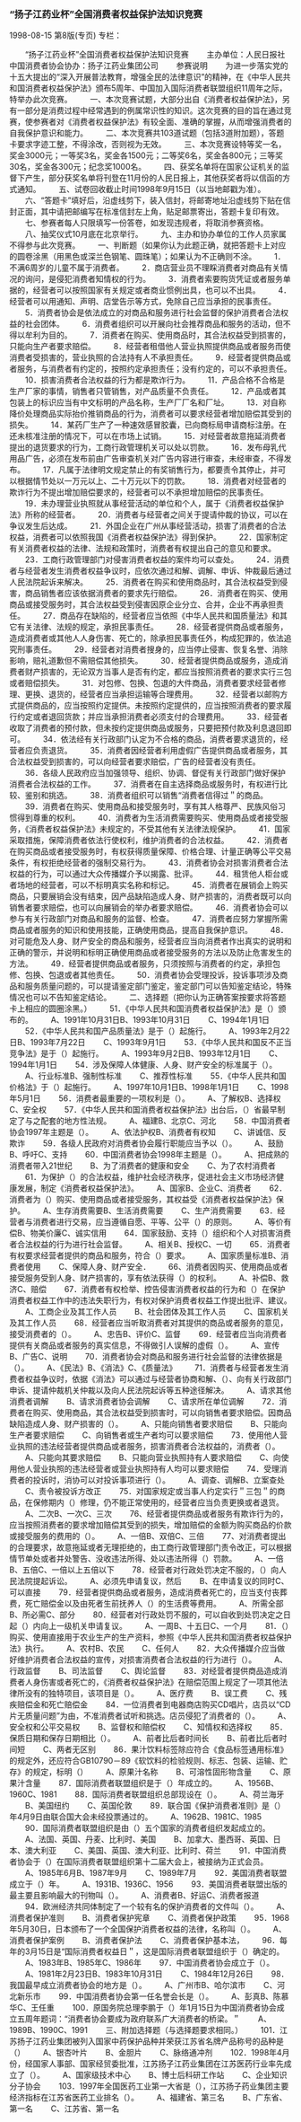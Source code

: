 ### “扬子江药业杯”全国消费者权益保护法知识竞赛

1998-08-15
第8版(专页)
专栏：

　　“扬子江药业杯”全国消费者权益保护法知识竞赛
　　主办单位：人民日报社中国消费者协会协办：扬子江药业集团公司
　　参赛说明
　　为进一步落实党的十五大提出的“深入开展普法教育，增强全民的法律意识”的精神，在《中华人民共和国消费者权益保护法》颁布5周年、中国加入国际消费者联盟组织11周年之际，特举办此次竞赛。
　　一、本次竞赛试题，大部分出自《消费者权益保护法》，另有一部分是消费过程中经常遇到的例属常识性的知识。这次竞赛的目的旨在通过竞赛，使参赛者对《消费者权益保护法》有较全面、准确的掌握，从而增强消费者的自我保护意识和能力。
　　二、本次竞赛共103道试题（包括3道附加题），答题卡要求字迹工整，不得涂改，否则视为无效。
　　三、本次竞赛设特等奖一名，奖金3000元；一等奖3名，奖金各1500元；二等奖6名，奖金各800元；三等奖30名，奖金各300元；纪念奖1000名。
　　四、获奖名单将在国家公证机关的监督下产生，部分获奖名单将刊登在11月份的人民日报上，其他获奖者将以信函的方式通知。
　　五、试卷回收截止时间1998年9月15日（以当地邮戳为准）。
　　六、“答题卡”填好后，沿虚线剪下，装入信封，将邮寄地址沿虚线剪下贴在信封正面，其中请把邮编写在标准信封左上角，贴足邮票寄出，答题卡复印有效。
　　七、参赛者每人只限填写一份答卷，如发现违规者，将取消参赛资格。
　　八、抽奖仪式10月底在北京举行。
　　九、主办和协办单位的工作人员家属不得参与此次竞赛。
　　一、判断题（如果你认为此题正确，就把答题卡上对应的圆卷涂黑（用黑色或深兰色钢笔、圆珠笔）；如果认为不正确则不涂。
　　1．不满6周岁的儿童不属于消费者。
　　2．商店营业员不理睬消费者对商品有关情况的询问，是侵犯消费者知情权的行为。
　　3．消费者索要购货凭证或者服务单据的，经营者可以按照国家有关规定或者商业惯例出具，也可以不出具。
　　4．经营者可以用通知、声明、店堂告示等方式，免除自己应当承担的民事责任。
　　5．消费者协会是依法成立的对商品和服务进行社会监督的保护消费者合法权益的社会团体。
　　6．消费者组织可以开展向社会推荐商品和服务的活动，但不得以牟利为目的。
　　7．消费者在购买、使用商品时，其合法权益受到损害的，只能向生产者要求赔偿。
　　8．经营者租借他人营业执照提供商品或者服务而使消费者受损害的，营业执照的合法持有人不承担责任。
　　9．经营者提供商品或者服务，与消费者有约定的，按照约定承担责任；没有约定的，可以不承担责任。
　　10．损害消费者合法权益的行为都是欺诈行为。
　　11．产品合格不合格是生产厂家的事情，销售者只管销售，对产品质量不负责任。
　　12．产品或者其包装上的标识应当有中文标明的产品名称，生产厂厂名和厂址。
　　13．对自称降价处理商品实际抬价推销商品的行为，消费者可以要求经营者增加赔偿其受到的损失。
　　14．某药厂生产了一种速效感冒胶囊，已向商标局申请商标注册。在还未核准注册的情况下，可以在市场上试销。
　　15．对经营者故意拖延消费者提出的退货要求的行为，工商行政管理机关可以处以罚款。
　　16．发布母乳代用品广告，必须在发布前由广告审查机关对广告内容进行审查，未经审查，不得发布。
　　17．凡属于法律明文规定禁止的有奖销售行为，都要责令其停止，并可以根据情节处以一万元以上、二十万元以下的罚款。
　　18．消费者对经营者的欺诈行为不提出增加赔偿要求的，经营者可以不承担增加赔偿的民事责任。
　　19．未办理营业执照就从事经营活动的单位和个人，属于《消费者权益保护法》所称的经营者。
　　20．消费者与经营者之间关于提请仲裁的协议，可以在争议发生后达成。
　　21．外国企业在广州从事经营活动，损害了消费者的合法权益，消费者可以依照我国《消费者权益保护法》得到保护。
　　22．国家制定有关消费者权益的法律、法规和政策时，消费者有权提出自己的意见和要求。
　　23．工商行政管理部门对侵害消费者权益的案件均可以查处。
　　24．消费者与经营者发生消费者权益争议时，应依次通过和解、调解、申诉、仲裁最后通过人民法院起诉来解决。
　　25．消费者在购买和使用商品时，其合法权益受到侵害，商品销售者应该依据消费者的要求先行赔偿。
　　26．消费者在购买、使用商品或接受服务时，其合法权益受到侵害因原企业分立、合并，企业不再承担责任。
　　27．商品存在缺陷的，经营者应当依照《中华人民共和国质量法》和其它有关法律、法规的规定，承担民事责任。
　　28．经营者提供商品或者服务，造成消费者或其他人人身伤害、死亡的，除承担民事责任外，构成犯罪的，依法追究刑事责任。
　　29．经营者对消费者搜身的，应当停止侵害、恢复名誉、消除影响，赔礼道歉但不需赔偿其他损失。
　　30．经营者提供商品或服务，造成消费者财产损害的，无论双方当事人是否有约定，都应当按照消费者的要求实行三包或者赔偿损失。
　　31．对包修、包换、包退的大件商品，消费者要求经营者修理、更换、退货的，经营者应当承担运输等合理费用。
　　32．经营者以邮购方式提供商品的，应当按照约定提供。未按照约定提供的，应当按照消费者的要求履行约定或者退回货款；并应当承担消费者必须支付的合理费用。
　　33．经营者收取了消费者的预付款，但未按约定提供商品或服务，只要把预付款及利息退回即可。
　　34．依法经有关行政部门认定为不合格的商品，消费者要求退货的，经营者应负责退货。
　　35．消费者因经营者利用虚假广告提供商品或者服务，其合法权益受到损害的，可以向经营者要求赔偿，广告的经营者没有责任。
　　36．各级人民政府应当加强领导、组织、协调、督促有关行政部门做好保护消费者合法权益的工作。
　　37．消费者在自主选择商品或服务时，有权进行比较、鉴别和挑选。
　　38．消费者组织可以销售“消费者信得过＂的商品。
　　39．消费者在购买、使用商品和接受服务时，享有其人格尊严、民族风俗习惯得到尊重的权利。
　　40．消费者为生活消费需要购买、使用商品或者接受服务，《消费者权益保护法》未规定的，不受其他有关法律法规保护。
　　41．国家采取措施，保障消费者依法行使权利，维护消费者的合法权益。
　　42．消费者在购买商品或者接受服务时，有权获得质量保障、价格合理、计量正确等公平交易条件，有权拒绝经营者的强制交易行为。
　　43．消费者协会对损害消费者合法权益的行为，可以通过大众传播媒介予以揭露、批评。
　　44．租赁他人柜台或者场地的经营者，可以不标明真实名称和标记。
　　45．消费者在展销会上购买商品，只要展销会没有结束，因产品缺陷造成人身、财产损害的，消费者既可以向销售者要求赔偿，也可以向展销会的举办者要求赔偿。
　　46．消费者协会可以参与有关行政部门对商品和服务的监督、检查。
　　47．消费者应努力掌握所需商品或者服务的知识和使用技能，正确使用商品，提高自我保护意识。
　　48．对可能危及人身、财产安全的商品和服务，经营者应当向消费者作出真实的说明和正确的警示，并说明和标明正确使用商品或者接受服务的方法以及防止危害发生的方法。
　　49．经营者提供商品或者服务，只须按照与消费者的约定，承担包修、包换、包退或者其他责任。
　　50．消费者协会受理投诉，投诉事项涉及商品和服务质量问题的，可以提请鉴定部门鉴定，鉴定部门可以告知鉴定结论，特殊情况也可以不告知鉴定结论。
　　二、选择题（把你认为正确答案按要求将答题卡上相应的圆圈涂黑。）
　　51．《中华人民共和国消费者权益保护法》是（）颁布的。
　　A、1991年10月31日B、1993年10月31日
　　C、1994年1月1日
　　52．《中华人民共和国产品质量法》是于（）起施行。
　　A、1993年2月22日B、1993年7月22日
　　C、1993年9月1日
　　53．《中华人民共和国反不正当竞争法》是于（）起施行。
　　A、1993年9月2日B、1993年12月1日
　　C、1994年1月1日
　　54．涉及保障人体健康、人身、财产安全的标准属于（）。
　　A、行业标准B、强制性标准
　　C、推荐性标准
　　55．《中华人民共和国价格法》于（）起施行。
　　A、1997年10月1日B、1998年1月1日
　　C、1998年5月1日
　　56．消费者最重要的一项权利是（）。
　　A、了解权B、选择权C、安全权
　　57．《中华人民共和国消费者权益保护法》出台后，（）省最早制定了与之配套的地方性法规。
　　A、福建B、北京C、河北
　　58．中国消费者协会1997年主题是（）。
　　A、依法护权B、消费者有权知
　　C、讲诚信、反欺诈
　　59．各级人民政府对消费者协会履行职能应当予以（）。
　　A、鼓励B、呼吁C、支持
　　60．中国消费者协会1998年主题是（）。
　　A、把成熟的消费者带入21世纪
　　B、为了消费者的健康和安全
　　C、为了农村消费者
　　61．为保护（）的合法权益，维护社会经济秩序，促进社会主义市场经济健康发展，制定《消费者权益保护法》。
　　A、国家B、企业C、消费者
　　62．消费者为（）购买、使用商品或者接受服务，其权益受《消费者权益保护法》保护。
　　A、生存消费需要B、生活消费需要
　　C、生产消费需要
　　63．经营者与消费者进行交易，应当遵循自愿、平等、公平（）的原则。
　　A、等价有偿B、物美价廉C、诚实信用
　　64．国家鼓励、支持（）组织和个人对损害消费者合法权益的行为进行社会监督。
　　A、相关B、授权C、一切
　　65．消费者有权要求经营者提供的商品和服务，符合（）要求。
　　A、国家质量标准B、消费者使用
　　C、保障人身、财产安全．
　　66、消费者因购买、使用商品或者接受服务受到人身、财产损害的，享有依法获得（）的权利。
　　A、补偿B、救济C、赔偿
　　67．消费者有权检举、控告侵害消费者权益的行为和（）在保护消费者权益工作中的违法失职行为，有权对保护消费者权益工作提出批评、建议。
　　A、工商企业及其工作人员
　　B、社会团体及其工作人员
　　C、国家机关及其工作人员
　　68．经营者应当听取消费者对其提供的商品或者服务的意见，接受消费者的（）。
　　A、忠告B、评价C、监督
　　69．经营者应当向消费者提供有关商品或者服务的真实信息，不得做引人误解的虚假（）。
　　A、宣传B、广告C、说明
　　70．消费者协会对商品和服务进行社会监督的法律依据是（）。
　　A、《民法》B、《消法》C、《质量法》
　　71．消费者与经营者发生消费者权益争议时，依据《消法》可以通过与经营者协商和解、（）、向有关行政部门申诉、提请仲裁机关仲裁以及向人民法院起诉等五种途径解决。
　　A、请求其他消费者调解
　　B、请求消费者协会调解
　　C、请求所在单位调解
　　72．消费者在购买、使用商品，其合法权益受到损害时，可以向销售者要求赔偿。因商品缺陷造成人身、财产损害的（）。
　　A、只能向销售者要求赔偿
　　B、只能向生产者要求赔偿
　　C、向销售者或生产者均可以要求赔偿
　　73．使用他人营业执照的违法经营者提供商品或者服务，损害消费者合法权益的，消费者（）。
　　A、只能向其要求赔偿
　　B、只能向营业执照持有人要求赔偿
　　C、向使用他人营业执照的违法经营者或营业执照持有人均可以要求赔偿
　　74．受理消费者的投诉时，消协可以对投诉事项进行（）。
　　A、调查、调解B、立案查处
　　C、责令被投诉方改正
　　75．对国家规定或当事人约定实行＂三包＂的商品，在保修期内（）修理，仍不能正常使用的，经营者应当负责更换或者退货。
　　A、二次B、一次C、三次
　　76、经营者提供商品或者服务有欺诈行为的，应当按照消费者的要求增加赔偿其受到的损失，增加赔偿的金额为购买商品的价款或接受服务的费用的（）。
　　A、一倍B、双倍C、三倍
　　77、对消费者提出的合理要求，故意拖延或者无理拒绝的，由工商行政管理部门责令改正，可以根据情节单处或者并处警告、没收违法所得、处以违法所得（）罚款。
　　A、一倍B、五倍C、一倍以上五倍以下
　　78．经营者对行政处罚决定不服的，（）向人民法院提起诉讼。
　　A、必须先申请复议，然后
　　B、在申请复议的同时C、可以直接
　　79．经营者提供商品或者服务，造成消费者死亡的，应当支付丧葬费，死亡赔偿金以及由死者生前抚养人（）的生活费等费用。
　　A、所需全部B、所必需C、部分
　　80．经营者对行政处罚不服的，可以自收到处罚决定之日起（）内向上一级机关申请复议。
　　A、一周B、十五日C、一个月
　　81．（）购买、使用直接用于农业生产的生产资料，参照《中华人民共和国消费者权益保护法》执行。
　　A、农村B、农民
　　C、任何人
　　82．大众传播媒介应当做好维护消费者合法权益的宣传，对损害消费者合法权益的行为进行（）。
　　A、行政监督
　　B、司法监督
　　C、舆论监督
　　83．对经营者提供商品造成消费者人身伤害或者死亡的，《消费者权益保护法》在赔偿范围上规定了一项其他法律所没有的独特项目，该项目是（）。
　　A、医疗费
　　B、误工费
　　C、残疾赔偿金和死亡赔偿金
　　84．一位消费者到电器商店购买CD唱片，店员以“CD片无质量问题”为由，不准消费者试听和挑选。店员侵犯了消费者的（）。
　　A、安全权和公平交易权
　　B、监督权和赔偿权
　　C、知情权和选择权
　　85．保质日期和保存日期相比（）。
　　A、前者比后者时间长
　　B、前者比后者时间短
　　C、两者无区别
　　86．果汁饮料标签除应符合《食品标签通用标准》的规定外，还应符合GB10790－89《软饮料的检验规则、标志、包装、运输、贮存》的规定，标明（）
　　A、原果汁名称
　　B、可溶性固形物含量
　　C、原果汁含量
　　87．国际消费者联盟组织是于（）年成立的。
　　A、1956B、1960C、1981
　　88．国际消费者联盟组织总部现设在（）。
　　A、荷兰海牙
　　B、美国纽约
　　C、英国伦敦
　　89．联合国《保护消费者准则》是（）年4月9日由联合国大会未经投票通过的。
　　A、1962B、1981C、1985
　　90．国际消费者联盟组织是由（）五个国家的消费者组织发起成立的。
　　A、法国、英国、丹麦、比利时、美国
　　B、加拿大、墨西哥、英国、日本、澳大利亚
　　C、美国、英国、澳大利亚、比利时、荷兰
　　91．中国消费者协会于（）在国际消费者联盟组织第十二届大会上，被接纳为正式会员。
　　A、1985年6月B、1987年9月
　　C、1989年7月
　　92．美国消费者联盟成立于（）年。
　　A、1931B、1936C、1956
　　93．美国消费者联盟出版的最主要且影响最大的刊物叫（）。
　　A、消费者B、好运C、消费者报道
　　94．欧洲经济共同体制定了一个较有名的保护消费者的文件叫（）。
　　A、消费者保护准则
　　B、消费者保护宪章
　　C、消费者保护政策
　　95．1968年5月30日，日本颁布了一个全国保护消费者权益的法律，名称叫（）。
　　A、消费者保护案例
　　B、消费者保护法
　　C、消费者保护基本法，
　　96．每年的3月15日是“国际消费者权益日＂，这是国际消费者联盟组织于（）确定的。
　　A、1983年B、1985年C、1986年
　　97．中国消费者协会成立于（）。
　　A、1981年2月23日B、1983年10月31日
　　C、1984年12月26日
　　98．我国最早成立消费者协会的地方是（）。
　　A、广州市B、哈尔滨市
　　C、河北新乐市
　　99．中国消费者协会第一任名誉会长是（）。
　　A、彭真B、陈慕华C、王任重
　　100．原国务院总理李鹏于（）年1月15日为中国消费者协会成立五周年题词：“消费者协会要成为政府联系广大消费者的桥梁。＂
　　A、1989B、1990C、1991
　　三、附加选择题（与选择题要求相同。）
　　101．江苏扬子江药业集团被列入国家中药保护品种并荣获江苏省名牌产品称号的品种是（）
　　A、银杏叶片
　　B、金胆片
　　C、脉络通冲剂
　　102．1998年4月份，经国家人事部、国家经贸委批准，江苏扬子江药业集团在江苏医药行业率先成立了（）。
　　A、国家级技术中心
　　B、博士后科研工作站
　　C、企业知识分子协会
　　103．1997年全国医药工业第一大省是（），江苏扬子药业集团主要经济指标在江苏省医药工业排名（）。
　　A、福建省、第三名
　　B、广东省、第一名
　　C、江苏省、第一名
